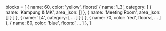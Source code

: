 blocks = [
    {
        name: 60,
        color: 'yellow',
        floors:[
            {
                name: 'L3',
                category: [
                    {
                        name: 'Kampung & MK',
                        area_json: []
                    },
                    {
                        name: 'Meeting Room',
                        area_json: []
                    }
                ]
            },
            {
                name: 'L4',
                category: [
                    ...
                ]
            }
        ]
    },
    {
        name: 70,
        color: 'red',
        floors:[
            ...
        ]
    },
    {
        name: 80,
        color: 'blue',
        floors:[
            ...
        ]
    },
]